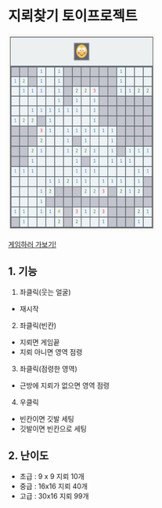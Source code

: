 # 지뢰찾기 토이프로젝트

<img src = "./images/중급.png" width="300" height="400">     

<a href="https://charles098.github.io/Toy-Project--Minesweeper/easy.html" target="_blank">게임하러 가보기!</a>        

## 1. 기능
1) 좌클릭(웃는 얼굴)   
 - 재시작   
2) 좌클릭(빈칸)   
 - 지뢰면 게임끝   
 - 지뢰 아니면 영역 점령
3) 좌클릭(점령한 영역)  
 - 근방에 지뢰가 없으면 영역 점령   
4) 우클릭
 - 빈칸이면 깃발 세팅
 - 깃발이면 빈칸으로 세팅

 ## 2. 난이도
 - 초급 : 9 x 9  지뢰 10개   
 - 중급 : 16x16  지뢰 40개   
 - 고급 : 30x16  지뢰 99개    
